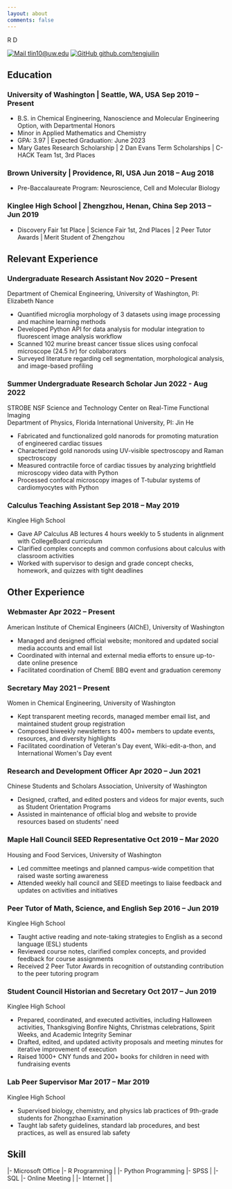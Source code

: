 ```yaml
---
layout: about
comments: false
---
```


<link rel="stylesheet" type="text/css" href="resume.css" />

<span class="name">R D</span>

<span class="info">[![Mail](https://simpleicons.org/icons/minutemailer.svg) tlin10@uw.edu](mailto:tlin10@uw.edu) [![GitHub](https://simpleicons.org/icons/github.svg) github.com/tengjuilin](https://github.com/tengjuilin)</span>

## Education

### University of Washington | <location> Seattle, WA, USA </location> <time> Sep 2019 – Present </time>

- B.S. in Chemical Engineering, Nanoscience and Molecular Engineering Option, with Departmental Honors
- Minor in Applied Mathematics and Chemistry
- GPA: 3.97 | Expected Graduation: June 2023
- Mary Gates Research Scholarship | 2 Dan Evans Term Scholarships | C-HACK Team 1st, 3rd Places

### Brown University | <location> Providence, RI, USA </location> <time> Jun 2018 – Aug 2018 </time>

- Pre-Baccalaureate Program: Neuroscience, Cell and Molecular Biology

### Kinglee High School | <location> Zhengzhou, Henan, China </location> <time> Sep 2013 – Jun 2019 </time>

- Discovery Fair 1st Place | Science Fair 1st, 2nd Places | 2 Peer Tutor Awards | Merit Student of Zhengzhou

## Relevant Experience

### Undergraduate Research Assistant <time> Nov 2020 – Present </time>

<location> Department of Chemical Engineering, University of Washington, PI: Elizabeth Nance </location>

- Quantified microglia morphology of 3 datasets using image processing and machine learning methods
- Developed Python API for data analysis for modular integration to fluorescent image analysis workflow
- Scanned 102 murine breast cancer tissue slices using confocal microscope (24.5 hr) for collaborators
- Surveyed literature regarding cell segmentation, morphological analysis, and image-based profiling

### Summer Undergraduate Research Scholar <time> Jun 2022 - Aug 2022 </time>

<location> STROBE NSF Science and Technology Center on Real-Time Functional Imaging <br/> Department of Physics, Florida International University, PI: Jin He </location>

- Fabricated and functionalized gold nanorods for promoting maturation of engineered cardiac tissues
- Characterized gold nanorods using UV-visible spectroscopy and Raman spectroscopy
- Measured contractile force of cardiac tissues by analyzing brightfield microscopy video data with Python
- Processed confocal microscopy images of T-tubular systems of cardiomyocytes with Python

### Calculus Teaching Assistant <time> Sep 2018 – May 2019 </time>

<location> Kinglee High School </location>

- Gave AP Calculus AB lectures 4 hours weekly to 5 students in alignment with CollegeBoard curriculum
- Clarified complex concepts and common confusions about calculus with classroom activities
- Worked with supervisor to design and grade concept checks, homework, and quizzes with tight deadlines

## Other Experience

### Webmaster <time> Apr 2022 – Present </time>

<location> American Institute of Chemical Engineers (AIChE), University of Washington </location>

- Managed and designed official website; monitored and updated social media accounts and email list
- Coordinated with internal and external media efforts to ensure up-to-date online presence
- Facilitated coordination of ChemE BBQ event and graduation ceremony

### Secretary <time> May 2021 – Present </time>

<location> Women in Chemical Engineering, University of Washington </location>

- Kept transparent meeting records, managed member email list, and maintained student group registration
- Composed biweekly newsletters to 400+ members to update events, resources, and diversity highlights
- Facilitated coordination of Veteran's Day event, Wiki-edit-a-thon, and International Women's Day event

### Research and Development Officer <time> Apr 2020 – Jun 2021 </time>

<location> Chinese Students and Scholars Association, University of Washington </location>

- Designed, crafted, and edited posters and videos for major events, such as Student Orientation Programs
- Assisted in maintenance of official blog and website to provide resources based on students' need

### Maple Hall Council SEED Representative <time> Oct 2019 – Mar 2020 </time>

<location> Housing and Food Services, University of Washington </location>

- Led committee meetings and planned campus-wide competition that raised waste sorting awareness
- Attended weekly hall council and SEED meetings to liaise feedback and updates on activities and initiatives

### Peer Tutor of Math, Science, and English <time> Sep 2016 – Jun 2019 </time>

<location> Kinglee High School </location>

- Taught active reading and note-taking strategies to English as a second language (ESL) students
- Reviewed course notes, clarified complex concepts, and provided feedback for course assignments
- Received 2 Peer Tutor Awards in recognition of outstanding contribution to the peer tutoring program

### Student Council Historian and Secretary <time> Oct 2017 – Jun 2019 </time>

<location> Kinglee High School </location>

- Prepared, coordinated, and executed activities, including Halloween activities, Thanksgiving Bonfire Nights, Christmas celebrations, Spirit Weeks, and Academic Integrity Seminar
- Drafted, edited, and updated activity proposals and meeting minutes for iterative improvement of execution
- Raised 1000+ CNY funds and 200+ books for children in need with fundraising events

### Lab Peer Supervisor <time> Mar 2017 – Mar 2019 </time>

<location> Kinglee High School </location>

- Supervised biology, chemistry, and physics lab practices of 9th-grade students for Zhongzhao Examination
- Taught lab safety guidelines, standard lab procedures, and best practices, as well as ensured lab safety

<!-- Detail checks: 1. No period for each bullet; 2. Past tense for previous work; 3. Present tense for current work; 4. Spell check passed; 5. Grammarly check passed; 6. Sync with Linkedin; 7. Check paper format -->
## Skill

|- Microsoft Office     |- R Programming    | 
|- Python Programming   |- SPSS             |
|- SQL                  |- Online Meeting   |
|- Internet             |                   |

